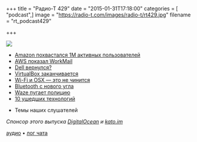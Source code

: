 +++
title = "Радио-Т 429"
date = "2015-01-31T17:18:00"
categories = [ "podcast",]
image = "https://radio-t.com/images/radio-t/rt429.jpg"
filename = "rt_podcast429"

+++

![](https://radio-t.com/images/radio-t/rt429.jpg)

* [Amazon похвастался 1M активных пользователей](http://www.wired.com/2015/01/amazon-says-one-million-customers-actively-use-cloud-services/)
* [AWS показал WorkMail](http://prsm.tc/cPZorh)
* [Dell вернулся?](http://prsm.tc/5NsoaL)
* [VirtualBox заканчивается](http://www.phoronix.com/scan.php?page=news_item&px=VirtualBox-VM-Features-2015)
* [Wi-Fi и OSX — это не чинится](http://www.itworld.com/article/2877734/wifi-issues-continue-to-hamper-os-x-users-despite-updates.html)
* [Bluetooth с нового угла](http://www.engadget.com/2015/01/27/forget-taking-notes-this-bluetooth-headset-captures-your-calls/)
* [Waze пугает полицию](http://thenextweb.com/apps/2015/01/26/googles-waze-stalking-app-claim-us-police/)
* [10 ушедших технологий](http://prsm.tc/wSGvMC)
- Темы наших слушателей

_Спонсор этого выпуска [DigitalOcean](https://do.co/radiot) и [kato.im](https://kato.im)_

[аудио](https://cdn.radio-t.com/rt_podcast429.mp3) • [лог чата](http://chat.radio-t.com/logs/radio-t-429.html)
<audio src="https://cdn.radio-t.com/rt_podcast429.mp3" preload="none"></audio>
